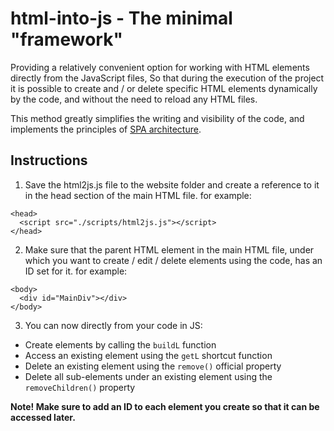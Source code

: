 # html-into-js - The minimal "framework"

Providing a relatively convenient option for working with HTML elements directly from the JavaScript files,
So that during the execution of the project it is possible to create and / or delete specific HTML elements dynamically by the code, and without the need to reload any HTML files.

This method greatly simplifies the writing and visibility of the code, and implements the principles of [SPA architecture](https://en.wikipedia.org/wiki/Single-page_application).



## Instructions
1. Save the html2js.js file to the website folder and create a reference to it in the head section of the main HTML file. for example:
```
<head>
  <script src="./scripts/html2js.js"></script>
</head>
```

2. Make sure that the parent HTML element in the main HTML file, under which you want to create / edit / delete elements using the code, has an ID set for it. for example:
```
<body>
  <div id="MainDiv"></div>
</body>
```

3. You can now directly from your code in JS:
  * Create elements by calling the `buildL` function
  * Access an existing element using the `getL` shortcut function
  * Delete an existing element using the `remove()` official property
  * Delete all sub-elements under an existing element using the `removeChildren()` property

**Note! Make sure to add an ID to each element you create so that it can be accessed later.**
